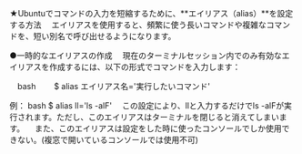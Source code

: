 ★Ubuntuでコマンドの入力を短縮するために、**エイリアス（alias）**を設定する方法
　エイリアスを使用すると、頻繁に使う長いコマンドや複雑なコマンドを、短い別名で呼び出せるようになります。

●一時的なエイリアスの作成
　現在のターミナルセッション内でのみ有効なエイリアスを作成するには、以下の形式でコマンドを入力します：

　bash
　　$ alias エイリアス名='実行したいコマンド'

 例：
  bash
    $ alias ll='ls -alF'
　この設定により、llと入力するだけでls -alFが実行されます。ただし、このエイリアスはターミナルを閉じると消えてしまいます。
　また、このエイリアスは設定をした時に使ったコンソールでしか使用できない。(複窓で開いているコンソールでは使用不可)
